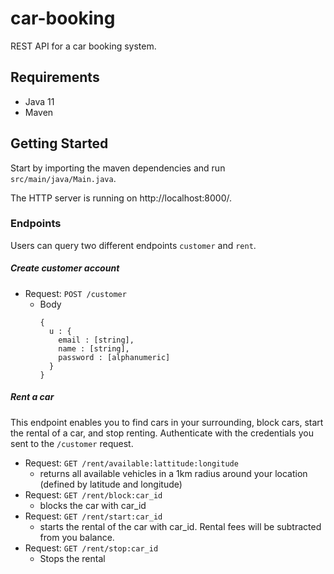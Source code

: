 # car-booking

REST API for a car booking system.

## Requirements
* Java 11
* Maven

## Getting Started 
Start by importing the maven dependencies and run `src/main/java/Main.java`. 

The HTTP server is running on http://localhost:8000/.

### Endpoints
Users can query two different endpoints `customer` and `rent`. 

##### Create customer account
* Request: `POST /customer`
    * Body
        ```
        {
          u : {
            email : [string],
            name : [string],
            password : [alphanumeric]
          }
        }
        ```

##### Rent a car
This endpoint enables you to find cars in your surrounding, block cars, start the rental of a car, and stop renting. Authenticate with the credentials you sent to the `/customer` request.
* Request: `GET /rent/available:lattitude:longitude`
    * returns all available vehicles in a 1km radius around your location (defined by latitude and longitude)
* Request: `GET /rent/block:car_id`
    * blocks the car with car_id
* Request: `GET /rent/start:car_id`
    * starts the rental of the car with car_id. Rental fees will be subtracted from you balance.
* Request: `GET /rent/stop:car_id`
    * Stops the rental

 

